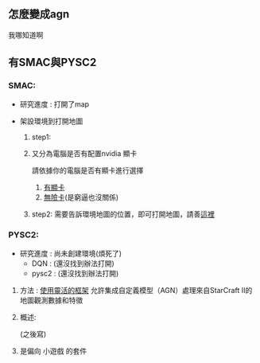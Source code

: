 ## 怎麼變成agn

我哪知道啊

## 有SMAC與PYSC2

### SMAC:
  
* 研究進度 : 打開了map

* 架設環境到打開地圖
  1. step1:
  2. 
     又分為電腦是否有配置nvidia 顯卡
     
     請依據你的電腦是否有顯卡進行選擇
     
     1. [有顯卡](https://github.com/Yuu-Hsuan/become-agn/blob/main/SMAC/IRIS%E7%92%B0%E5%A2%83%E5%89%8D(%E6%9C%89%E9%A1%AF%E5%8D%A1).md)
     2. [無險卡](https://github.com/Yuu-Hsuan/become-agn/blob/main/SMAC/IRIS%E7%92%B0%E5%A2%83%E5%89%8D(%E7%84%A1%E9%A1%AF%E5%8D%A1).md)(是窮逼也沒關係)

  2. step2:
     需要告訴環境地圖的位置，即可打開地圖，請善[這裡](https://github.com/Yuu-Hsuan/become-agn/blob/main/SMAC/%E5%BE%8C.md)
     
### PYSC2:
  
* 研究進度 : 尚未創建環境(煩死了)
  * DQN : (還沒找到辦法打開)
  * pysc2 : (還沒找到辦法打開)
1. 方法 :
   [使用靈活的框架](https://github.com/google-deepmind/pysc2?tab=readme-ov-file#pysc2---starcraft-ii-learning-environment)
   允許集成自定義模型（AGN）處理來自StarCraft II的地圖觀測數據和特徵
   
3. 概述:

    (之後寫)
     
3. 是偏向 小遊戲 的套件
